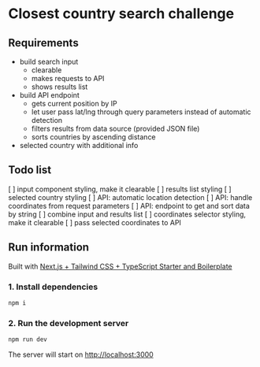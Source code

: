 # Closest country search challenge

## Requirements

- build search input
  - clearable
  - makes requests to API
  - shows results list
- build API endpoint
  - gets current position by IP 
  - let user pass lat/lng through query parameters instead of automatic detection
  - filters results from data source (provided JSON file)
  - sorts countries by ascending distance
- selected country with additional info

## Todo list

[ ] input component styling, make it clearable
[ ] results list styling
[ ] selected country styling
[ ] API: automatic location detection
[ ] API: handle coordinates from request parameters
[ ] API: endpoint to get and sort data by string
[ ] combine input and results list
[ ] coordinates selector styling, make it clearable
[ ] pass selected coordinates to API

## Run information

Built with [Next.js + Tailwind CSS + TypeScript Starter and Boilerplate](https://github.com/theodorusclarence/ts-nextjs-tailwind-starter)

### 1. Install dependencies

```bash
npm i
```

### 2. Run the development server

```bash
npm run dev
```

The server will start on [http://localhost:3000](http://localhost:3000)
